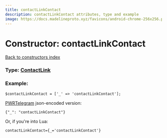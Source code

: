 ```yaml
---
title: contactLinkContact
description: contactLinkContact attributes, type and example
image: https://docs.madelineproto.xyz/favicons/android-chrome-256x256.png
---
```

# Constructor: contactLinkContact  
[Back to constructors index](index.md)






### Type: [ContactLink](../types/ContactLink.md)


### Example:

```
$contactLinkContact = ['_' => 'contactLinkContact'];
```  

[PWRTelegram](https://pwrtelegram.xyz) json-encoded version:

```
{"_": "contactLinkContact"}
```


Or, if you're into Lua:  


```
contactLinkContact={_='contactLinkContact'}

```


